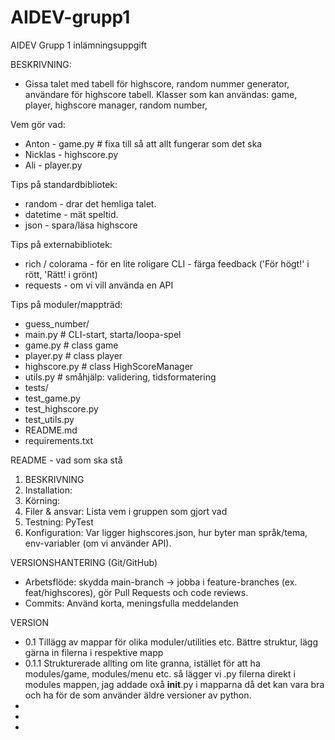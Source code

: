 # AIDEV-grupp1
AIDEV Grupp 1 inlämningsuppgift

BESKRIVNING:
- Gissa talet med tabell för highscore, random nummer generator, användare för highscore tabell.
 Klasser som kan användas: game, player, highscore manager, random number, 




Vem gör vad:
- Anton - game.py   # fixa till så att allt fungerar som det ska
- Nicklas - highscore.py
- Ali - player.py





Tips på standardbibliotek:
- random - drar det hemliga talet.
- datetime - mät speltid.
- json - spara/läsa highscore


Tips på externabibliotek:
- rich / colorama - för en lite roligare CLI - färga feedback ('För högt!' i rött, 'Rätt! i grönt)
- requests - om vi vill använda en API


Tips på moduler/mappträd:
- guess_number/
 - main.py # CLI-start, starta/loopa-spel
 - game.py # class game
 - player.py # class player
 - highscore.py # class HighScoreManager
 - utils.py # småhjälp: validering, tidsformatering
- tests/
 - test_game.py 
 - test_highscore.py
 - test_utils.py
- README.md
- requirements.txt


README - vad som ska stå
1. BESKRIVNING
2. Installation:
3. Körning:
4. Filer & ansvar: Lista vem i gruppen som gjort vad
5. Testning: PyTest
6. Konfiguration: Var ligger highscores.json, hur byter man språk/tema, env-variabler (om vi använder API).


VERSIONSHANTERING (Git/GitHub)
- Arbetsflöde: skydda main-branch -> jobba i feature-branches (ex. feat/highscores), gör Pull Requests och code reviews.
- Commits: Använd korta, meningsfulla meddelanden

 VERSION
- 0.1 Tillägg av mappar för olika moduler/utilities etc. Bättre struktur, lägg gärna in filerna i respektive mapp
- 0.1.1 Strukturerade allting om lite granna, istället för att ha modules/game, modules/menu etc. så lägger vi .py filerna direkt i modules mappen, jag addade oxå __init__.py i mapparna då det kan vara bra och ha för de som använder äldre versioner av python.
-
-
-

